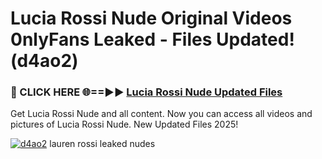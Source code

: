 # Lucia Rossi Nude Original Videos 0nlyFans Leaked - Files Updated! (d4ao2)

<h3>🔴 CLICK HERE 🌐==►► <a href="https://tinyurl.com/yc6ubb5a" rel="nofollow">Lucia Rossi Nude Updated Files</a></h3>

Get Lucia Rossi Nude and all content. Now you can access all videos and pictures of Lucia Rossi Nude. New Updated Files 2025!

[![d4ao2](https://i.imgur.com/7eu0CRL.gif)](https://tinyurl.com/yc6ubb5a)
lauren rossi leaked nudes